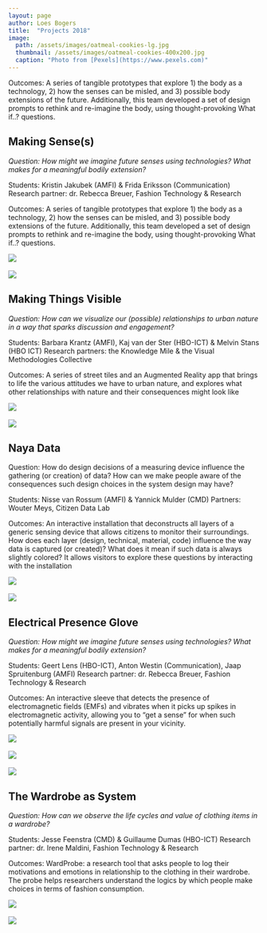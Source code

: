 ```yaml
---
layout: page
author: Loes Bogers
title:  "Projects 2018"
image: 
  path: /assets/images/oatmeal-cookies-lg.jpg
  thumbnail: /assets/images/oatmeal-cookies-400x200.jpg
  caption: "Photo from [Pexels](https://www.pexels.com)"
---
```

Outcomes: A series of tangible prototypes that explore 1) the body as a technology, 2) how the senses can be misled, and 3) possible body extensions of the future. Additionally, this team developed a set of design prompts to rethink and re-imagine the body, using thought-provoking What if..? questions. 


## Making Sense(s)

*Question: How might we imagine future senses using technologies? What makes for a meaningful bodily extension?*

Students: Kristin Jakubek (AMFI) & Frida Eriksson (Communication)
Research partner: dr. Rebecca Breuer, Fashion Technology & Research

Outcomes: A series of tangible prototypes that explore 1) the body as a technology, 2) how the senses can be misled, and 3) possible body extensions of the future. Additionally, this team developed a set of design prompts to rethink and re-imagine the body, using thought-provoking What if..? questions. 

![](/assets/imgs/makingsenses2.jpg)<br><br>
![](/assets/imgs/makingsenses1.jpg)

## Making Things Visible 

*Question: How can we visualize our (possible) relationships to urban nature in a way that sparks discussion and engagement?*

Students: Barbara Krantz (AMFI), Kaj van der Ster (HBO-ICT) & Melvin Stans (HBO ICT)
Research partners: the Knowledge Mile & the Visual Methodologies Collective

Outcomes: A series of street tiles and an Augmented Reality app that brings to life the various attitudes we have to urban nature, and explores what other relationships with nature and their consequences might look like

![](/assets/imgs/makingthingsvisible.jpg)<br><br>
![](/assets/imgs/makingthingsvisible2.jpg)

## Naya Data

Question: How do design decisions of a measuring device influence the gathering (or creation) of data? How can we make people aware of the consequences such design choices in the system design may have?

Students: Nisse van Rossum (AMFI) & Yannick Mulder (CMD)
Partners: Wouter Meys, Citizen Data Lab

Outcomes: An interactive installation that deconstructs all layers of a generic sensing device that allows citizens to monitor their surroundings. How does each layer (design, technical, material, code) influence the way data is captured (or created)? What does it mean if such data is always slightly colored? It allows visitors to explore these questions by interacting with the installation

![](/assets/imgs/nayadata3.jpg)<br><br>
![](/assets/imgs/nayadata2.jpg)

## Electrical Presence Glove

*Question: How might we imagine future senses using technologies? What makes for a meaningful bodily extension?*

Students: Geert Lens (HBO-ICT), Anton Westin (Communication), Jaap Spruitenburg (AMFI)
Research partner: dr. Rebecca Breuer, Fashion Technology & Research

Outcomes: An interactive sleeve that detects the presence of electromagnetic fields (EMFs) and vibrates when it picks up spikes in electromagnetic activity, allowing you to “get a sense” for when such potentially harmful signals are present in your vicinity. 

![](/assets/imgs/presenceglove.jpg)<br><br>
![](/assets/imgs/presenceglove1.jpg)<br><br>
![](/assets/imgs/presenceglove2.png)

## The Wardrobe as System

*Question: How can we observe the life cycles and value of clothing items in a wardrobe?*

Students: Jesse Feenstra (CMD) & Guillaume Dumas (HBO-ICT)
Research partner: dr. Irene Maldini, Fashion Technology & Research

Outcomes: WardProbe: a research tool that asks people to log their motivations and emotions in relationship to the clothing in their wardrobe. The probe helps researchers understand the logics by which people make choices in terms of fashion consumption. 

![](/assets/imgs/wardrobesystem.jpg)<br><br>
![](/assets/imgs/wardrobesystem2.jpg)





